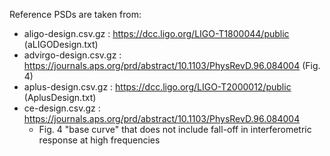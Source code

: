 Reference PSDs are taken from:

  * aligo-design.csv.gz   : https://dcc.ligo.org/LIGO-T1800044/public (aLIGODesign.txt)
  * advirgo-design.csv.gz : https://journals.aps.org/prd/abstract/10.1103/PhysRevD.96.084004 (Fig. 4)
  * aplus-design.csv.gz   : https://dcc.ligo.org/LIGO-T2000012/public (AplusDesign.txt)
  * ce-design.csv.gz      : https://journals.aps.org/prd/abstract/10.1103/PhysRevD.96.084004
    - Fig. 4 "base curve" that does not include fall-off in interferometric response at high frequencies
